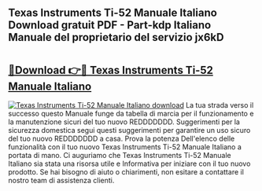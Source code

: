 ## Texas Instruments Ti-52 Manuale Italiano Download gratuit PDF - Part-kdp Italiano Manuale del proprietario del servizio jx6kD

# <h2><a href="http://dfafe5.blite.top/?on=Texas+Instruments+Ti-52+Manuale+Italiano">🔗Download 👉🔴 Texas Instruments Ti-52 Manuale Italiano</a></h2>

[![Texas Instruments Ti-52 Manuale Italiano download](https://i.imgur.com/lujVjoI.png)](http://dfafe5.blite.top/?on=Texas+Instruments+Ti-52+Manuale+Italiano)
La tua strada verso il successo questo Manuale funge da tabella di marcia per il funzionamento e la manutenzione sicuri del tuo nuovo REDDDDDDD. Suggerimenti per la sicurezza domestica segui questi suggerimenti per garantire un uso sicuro del tuo nuovo REDDDDDDD a casa. Prova la potenza Dell'elenco delle funzionalità con il tuo nuovo Texas Instruments Ti-52 Manuale Italiano a portata di mano. Ci auguriamo che Texas Instruments Ti-52 Manuale Italiano sia stata una risorsa utile e Informativa per iniziare con il tuo nuovo prodotto. Se hai bisogno di aiuto o chiarimenti, non esitare a contattare il nostro team di assistenza clienti.
